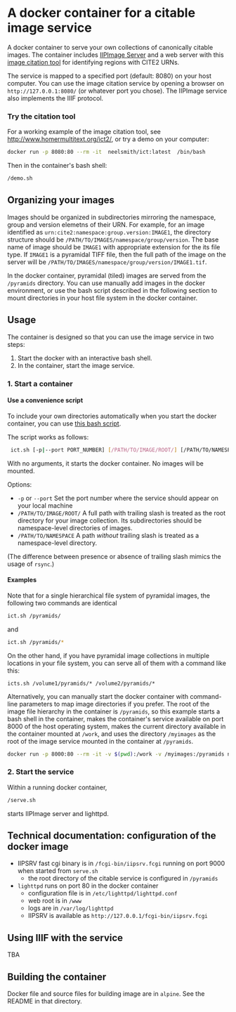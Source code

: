 # A docker container for a citable image service



A docker container to serve your own collections of canonically citable images.  The container includes [IIPImage Server](https://iipimage.sourceforge.io/documentation/server/) and a web server with this [image citation tool](https://github.com/cite-architecture/ict2) for identifying regions with CITE2 URNs.

The service is mapped to a specified port (default: 8080) on your host computer. You can use the image citation service by opening a browser on `http://127.0.0.1:8080/` (or whatever port you chose).  The IIPImage service also  implements the IIIF protocol.

### Try the citation tool

For a working example of the image citation tool, see <http://www.homermultitext.org/ict2/>, or try a demo on your computer:


```sh
docker run -p 8080:80 --rm -it  neelsmith/ict:latest  /bin/bash
```

Then in the container's bash shell:

```sh
/demo.sh
```

## Organizing your images

Images should be organized in subdirectories mirroring the namespace, group and version elemetns of their URN.  For example, for an image identified as `urn:cite2:namespace:group.version:IMAGE1`, the directory structure should be `/PATH/TO/IMAGES/namespace/group/version`.  The base name of image should be `IMAGE1` with appropriate extension for the its file type.  If `IMAGE1` is a pyramidal TIFF file, then the full path of the image on the server will be `/PATH/TO/IMAGES/namespace/group/version/IMAGE1.tif`.



In the docker container, pyramidal (tiled) images are served from the `/pyramids` directory.  You can use manually add images in the docker environment, or use the bash script described in the following section to mount directories in your host file system in the docker container.


## Usage

The container is designed so that you can use the image service in two steps:

1.  Start the docker with an interactive bash shell.
2.  In the container, start the image service.


### 1. Start a container


#### Use a convenience script

To include your own directories automatically when you start the docker container, you can use [this bash script](https://github.com/cite-architecture/citable-images-container/blob/master/ict.sh).

The script works as follows:

```sh
 ict.sh [-p|--port PORT_NUMBER] [/PATH/TO/IMAGE/ROOT/] [/PATH/TO/NAMESPACE_1 /PATH/TO/NAMESPACE_2... /PATH/TO/NAMESPACE_N]
```

With no arguments, it starts the docker container.  No images will be mounted.  


Options:


- `-p` or `--port` Set the port number where the service should appear on your local machine
- `/PATH/TO/IMAGE/ROOT/` A full path with trailing slash is treated as the root directory for your image collection.  Its subdirectories should be namespace-level directories of images.
- `/PATH/TO/NAMESPACE` A path *without* trailing slash is treated as a namespace-level directory.

(The difference between presence or absence of trailing slash mimics the usage of `rsync`.)

#### Examples


Note that for a single hierarchical file system of pyramidal images, the following two commands are identical

```sh
ict.sh /pyramids/
```

and

```sh
ict.sh /pyramids/*
```

On the other hand, if you have pyramidal image collections in multiple locations in your file system, you can serve all of them with a command like this:

```
icts.sh /volume1/pyramids/* /volume2/pyramids/*
```



Alternatively, you can manually start the docker container with command-line parameters to map image directories if you prefer.  The root of the image file hierarchy in the container is `/pyramids`, so this  example starts a bash shell in the container, makes the container's service available on port 8000 of the host operating system, makes the current directory available in the container mounted at `/work`, and uses the directory `/myimages` as the root of the image service mounted in the container at `/pyramids`.

```sh
docker run -p 8000:80 --rm -it -v $(pwd):/work -v /myimages:/pyramids neelsmith/ict:latest  /bin/bash
```


### 2. Start the service

Within a running docker container,

```sh
/serve.sh
```

starts IIPImage server and lighttpd.

## Technical documentation: configuration of the docker image

-  IIPSRV fast cgi binary is in `/fcgi-bin/iipsrv.fcgi` running on port 9000 when started from `serve.sh`
    - the root directory of the citable service is configured in `/pyramids`
- `lighttpd` runs on port 80 in the docker container
    - configuration file is in `/etc/lighttpd/lighttpd.conf`
    - web root is in `/www`
    - logs are in `/var/log/lighttpd`
    - IIPSRV is available as `http://127.0.0.1/fcgi-bin/iipsrv.fcgi`

## Using IIIF with the service

TBA

## Building the container

Docker file and source files for building image are in `alpine`.  See the README in that directory.
